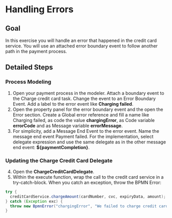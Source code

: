 # Handling Errors

## Goal

In this exercise you will handle an error that happened in the credit card service. You will use an attached error boundary event to follow another path in the payment process.

## Detailed Steps

### Process Modeling
1. Open your payment process in the modeler. Attach a boundary event to the Charge credit card task. Change the event to an Error Boundary Event. Add a label to the error event like **Charging failed**.
2. Open the property panel for the error boundary event and the open the Error section. Create a Global error reference and fill a name like Charging failed, as code the value **chargingError**, as Code variable **errorCode** and as Message variable **errorMessage**.
3. For simplicity, add a Message End Event to the error event. Name the message end event Payment failed. For the implementation, select delegate expression and use the same delegate as in the other message end event: **${paymentCompletion}**.

### Updating the Charge Credit Card Delegate
4. Open the **ChargeCreditCardDelegate**.
5. Within the execute function, wrap the call to the credit card service in a try-catch-block. When you catch an exception, throw the BPMN Error:
```java
try {
  creditCardService.chargeAmount(cardNumber, cvc, expiryData, amount);
} catch (Exception exc) {
  throw new BpmnError("chargingError", "We failed to charge credit card with card number " + cardNumber, exc);
}
```